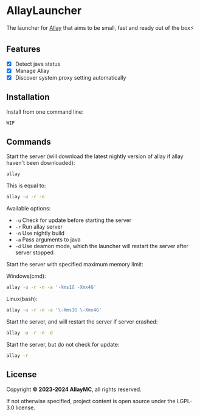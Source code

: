 # AllayLauncher

The launcher for [Allay](https://github.com/AllayMC/Allay) that aims to be small, fast and ready out of the box⚡

## Features

- [x] Detect java status
- [x] Manage Allay
- [x] Discover system proxy setting automatically

## Installation

Install from one command line:

```bash
WIP
```

## Commands

Start the server (will download the latest nightly version of allay if allay haven't been downloaded):
```bash
allay
```

This is equal to:
```bash
allay -u -r -n
```

Available options:

- `-u` Check for update before starting the server
- `-r` Run allay server
- `-n` Use nightly build
- `-a` Pass arguments to java
- `-d` Use deamon mode, which the launcher will restart the server after server stopped

Start the server with specified maximum memory limit:

Windows(cmd):
```bash
allay -u -r -n -a '-Xms1G -Xmx4G'
```

Linux(bash):
```bash
allay -u -r -n -a '\-Xms1G \-Xmx4G'
```

Start the server, and will restart the server if server crashed:
```bash
allay -u -r -n -d
```

Start the server, but do not check for update:
```bash
allay -r
```

## License

Copyright **:copyright: 2023-2024 AllayMC**, all rights reserved.

If not otherwise specified, project content is open source under the LGPL-3.0 license.

